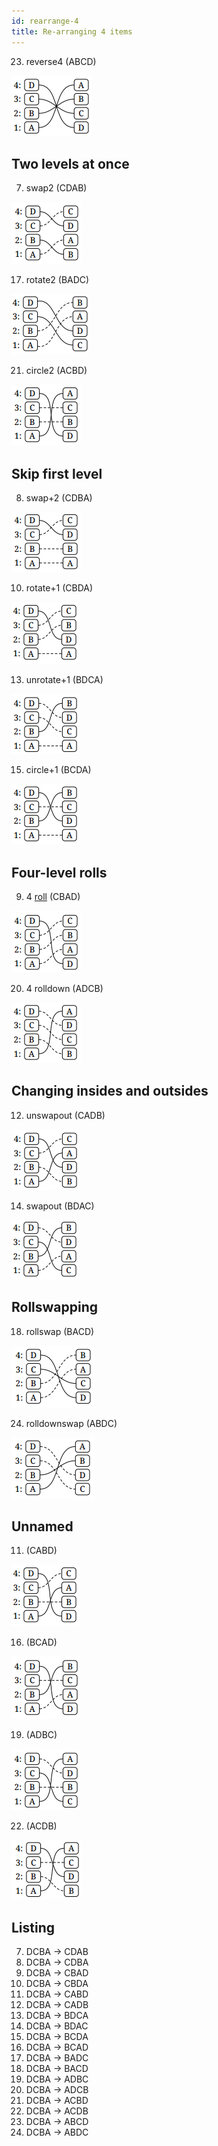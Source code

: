 ```yaml
---
id: rearrange-4
title: Re-arranging 4 items
---
```


23. reverse4 (ABCD)

![Stack diagram](assets/reverse4.png)

## Two levels at once

7. swap2 (CDAB)

![Stack diagram](assets/swap2.png)

17. rotate2 (BADC)

![Stack diagram](assets/rotate2.png)

21. circle2 (ACBD)

![Stack diagram](assets/circle2.png)

## Skip first level

8. swap+2 (CDBA)

![Stack diagram](assets/swap-2.png)

10. rotate+1 (CBDA)

![Stack diagram](assets/rotate-1.png)

13. unrotate+1 (BDCA)

![Stack diagram](assets/unrotate-1.png)

15. circle+1 (BCDA)

![Stack diagram](assets/circle-1.png)

## Four-level rolls

9. 4 [roll][] (CBAD)

![Stack diagram](assets/4-roll.png)

20. 4 rolldown (ADCB)

![Stack diagram](assets/4-rolldown.png)

## Changing insides and outsides

12. unswapout (CADB)

![Stack diagram](assets/unswapout.png)

14. swapout (BDAC)

![Stack diagram](assets/swapout.png)

## Rollswapping

18. rollswap (BACD)

![Stack diagram](assets/rollswap.png)

24. rolldownswap (ABDC)

![Stack diagram](assets/rolldownswap.png)

## Unnamed

11. (CABD)

![Stack diagram](assets/cabd.png)

16. (BCAD)

![Stack diagram](assets/bcad.png)

19. (ADBC)

![Stack diagram](assets/adbc.png)

22. (ACDB)

![Stack diagram](assets/acdb.png)

## Listing

7. DCBA → CDAB
8. DCBA → CDBA
9. DCBA → CBAD
10. DCBA → CBDA
11. DCBA → CABD
12. DCBA → CADB
13. DCBA → BDCA
14. DCBA → BDAC
15. DCBA → BCDA
16. DCBA → BCAD
17. DCBA → BADC
18. DCBA → BACD
19. DCBA → ADBC
20. DCBA → ADCB
21. DCBA → ACBD
22. DCBA → ACDB
23. DCBA → ABCD
24. DCBA → ABDC


[swap]: swap.md
[rotate]: rotate.md
[unrotate]: unrotate.md
[circle]: circle.md
[roll]: roll.md